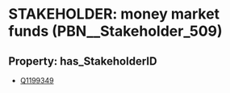 # STAKEHOLDER: __money market funds__ (PBN__Stakeholder_509)

## Property: has_StakeholderID

* [Q1199349](Q1199349)

